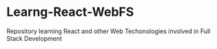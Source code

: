 # Learng-React-WebFS
Repository learning React and other Web Techonologies involved in Full Stack Development 
